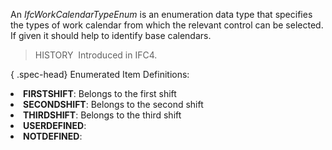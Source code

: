 ﻿An _IfcWorkCalendarTypeEnum_ is an enumeration data type that specifies the types of work calendar from which the relevant control can be selected. If given it should help to identify base calendars.

> HISTORY&nbsp; Introduced in IFC4.

{ .spec-head}
Enumerated Item Definitions:

<lu>
<li><b>FIRSTSHIFT</b>: Belongs to the first shift</li>
<li><b>SECONDSHIFT</b>: Belongs to the second shift</li>
<li><b>THIRDSHIFT</b>: Belongs to the third shift</li>
<li><b>USERDEFINED</b>:</li>
<li><b>NOTDEFINED</b>:</li>
</lu>